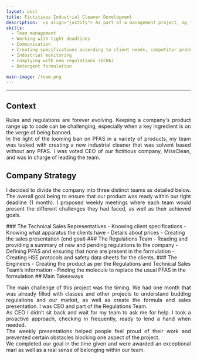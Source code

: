 ```yaml
---
layout: post
title: Fictitious Industrial Cleaner Development
description:  <p align="justify"> As part of a management project, my team was tasked with developing a fictitious PFAS-free industrial cleaner with a solvent. We were competing with other groups that offered a product containing PFAS and another without PFAS or solvent.</p>
skills: 
  - Team management
  - Working with tight deadlines
  - Communication
  - Creating specifications according to client needs, competitor products and new regulations
  - Industrial monitoring
  - Complying with new regulations (ECHA)
  - Detergent formulation

main-image: /team.png
---
```


---
## Context
<p align="justify">Rules and regulations are forever evolving. Keeping a company's product range up to code can be challenging, especially when a key ingredient is on the verge of being banned.<br/>
In the light of the looming ban on PFAS in a variety of products, my team was tasked with creating a new industrial cleaner that was solvent based without any PFAS. I was voted CEO of our fictitious company, MissClean, and was in charge of leading the team.</p>

## Company Strategy
<p align="justify">I decided to divide the company into three distinct teams as detailed below. The overall goal being to ensure that our product was ready within our tight deadline (1 month). I proposed weekly meetings where each team would present the different challenges they had faced, as well as their achieved goals.</p>
### The Technical Sales Representatives
- Knowing client specifications
- Knowing what apparatus the clients have
- Details about prices 
- Creating the sales presentation (end goal)
### The Regulations Team
- Reading and providing a summary of new and pending regulations to the company
- Defining PFAS and ensuring that none are present in the formulation
- Creating HSE protocols and safety data sheets for the clients.
### The Engineers
- Creating the product as per the Regulations and Technical Sales Team’s information
- Finding the molecule to replace the usual PFAS in the formulation
## Main Takeaways
<p align="justify">The main challenge of this project was the timing. We had one month that was already filled with classes and other projects to understand budding regulations and our market, as well as create the formula and sales presentation. I was CEO and part of the Regulations Team.<br/>
As CEO I didn’t sit back and wait for my team to ask me for help. I took a proactive approach, checking in frequently, ready to lend a hand when needed.<br/>
The weekly presentations helped people feel proud of their work and prevented certain obstacles blocking one aspect of the project.<br/>
We completed our goal in the time given and were awarded an exceptional marl as well as a real sense of belonging within our team.</p>
